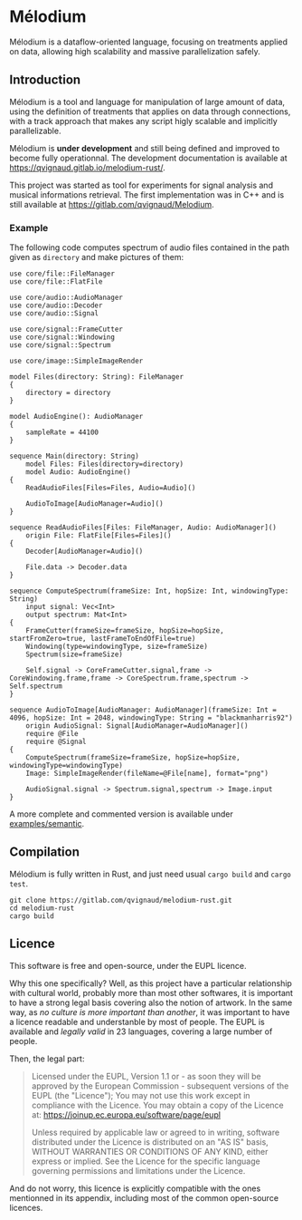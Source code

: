 # Mélodium

Mélodium is a dataflow-oriented language, focusing on treatments applied on data, allowing high scalability and massive parallelization safely.

## Introduction

Mélodium is a tool and language for manipulation of large amount of data, using the definition of treatments that applies on data through connections, with a track approach that makes any script higly scalable and implicitly parallelizable.

Mélodium is **under development** and still being defined and improved to become fully operationnal. The development documentation is available at <https://qvignaud.gitlab.io/melodium-rust/>.

This project was started as tool for experiments for signal analysis and musical informations retrieval. The first implementation was in C++ and is still available at <https://gitlab.com/qvignaud/Melodium>.

### Example

The following code computes spectrum of audio files contained in the path given as `directory` and make pictures of them:
```
use core/file::FileManager
use core/file::FlatFile

use core/audio::AudioManager
use core/audio::Decoder
use core/audio::Signal

use core/signal::FrameCutter
use core/signal::Windowing
use core/signal::Spectrum

use core/image::SimpleImageRender

model Files(directory: String): FileManager
{
    directory = directory
}

model AudioEngine(): AudioManager
{
    sampleRate = 44100
}

sequence Main(directory: String)
    model Files: Files(directory=directory)
    model Audio: AudioEngine()
{
    ReadAudioFiles[Files=Files, Audio=Audio]()

    AudioToImage[AudioManager=Audio]()
}

sequence ReadAudioFiles[Files: FileManager, Audio: AudioManager]()
    origin File: FlatFile[Files=Files]()
{
    Decoder[AudioManager=Audio]()
    
    File.data -> Decoder.data
}

sequence ComputeSpectrum(frameSize: Int, hopSize: Int, windowingType: String)
    input signal: Vec<Int>
    output spectrum: Mat<Int>
{
    FrameCutter(frameSize=frameSize, hopSize=hopSize, startFromZero=true, lastFrameToEndOfFile=true)
    Windowing(type=windowingType, size=frameSize)
    Spectrum(size=frameSize)

    Self.signal -> CoreFrameCutter.signal,frame -> CoreWindowing.frame,frame -> CoreSpectrum.frame,spectrum -> Self.spectrum
}

sequence AudioToImage[AudioManager: AudioManager](frameSize: Int = 4096, hopSize: Int = 2048, windowingType: String = "blackmanharris92")
    origin AudioSignal: Signal[AudioManager=AudioManager]()
    require @File
    require @Signal
{
    ComputeSpectrum(frameSize=frameSize, hopSize=hopSize, windowingType=windowingType)
    Image: SimpleImageRender(fileName=@File[name], format="png")
    
    AudioSignal.signal -> Spectrum.signal,spectrum -> Image.input
}
```

A more complete and commented version is available under [examples/semantic](examples/semantic/simple_build.mel).

## Compilation

Mélodium is fully written in Rust, and just need usual `cargo build` and `cargo test`.
```shell
git clone https://gitlab.com/qvignaud/melodium-rust.git
cd melodium-rust
cargo build
```

## Licence

This software is free and open-source, under the EUPL licence.

Why this one specifically? Well, as this project have a particular relationship with cultural world, probably more than most other softwares, it is important to have a strong legal basis covering also the notion of artwork.
In the same way, as *no culture is more important than another*, it was important to have a licence readable and understanble by most of people. The EUPL is available and *legally valid* in 23 languages, covering a large number of people.

Then, the legal part:
> Licensed under the EUPL, Version 1.1 or - as soon they will be approved by the European Commission - subsequent versions of the EUPL (the "Licence"); You may not use this work except in compliance with the Licence. You may obtain a copy of the Licence at: https://joinup.ec.europa.eu/software/page/eupl
>
>Unless required by applicable law or agreed to in writing, software distributed under the Licence is distributed on an "AS IS" basis, WITHOUT WARRANTIES OR CONDITIONS OF ANY KIND, either express or implied.
See the Licence for the specific language governing permissions and limitations under the Licence.

And do not worry, this licence is explicitly compatible with the ones mentionned in its appendix, including most of the common open-source licences.

